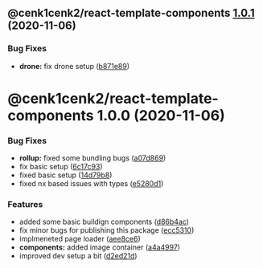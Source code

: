 ## @cenk1cenk2/react-template-components [1.0.1](https://github.com/cenk1cenk2/react-template/compare/@cenk1cenk2/react-template-components@1.0.0...@cenk1cenk2/react-template-components@1.0.1) (2020-11-06)


### Bug Fixes

* **drone:** fix drone setup ([b871e89](https://github.com/cenk1cenk2/react-template/commit/b871e896e54872c6b18705ccb00c84d48ee53f87))

# @cenk1cenk2/react-template-components 1.0.0 (2020-11-06)


### Bug Fixes

* **rollup:** fixed some bundling bugs ([a07d869](https://github.com/cenk1cenk2/react-template/commit/a07d86976d72a14ed2e3be8b26828201788b71e0))
* fix basic setup ([6c17c93](https://github.com/cenk1cenk2/react-template/commit/6c17c937acfc687f5975ba557e8e32e4555e7b82))
* fixed basic setup ([14d79b8](https://github.com/cenk1cenk2/react-template/commit/14d79b85aa1ad8963eea55d0e29cef5e1611aefb))
* fixed nx based issues with types ([e5280d1](https://github.com/cenk1cenk2/react-template/commit/e5280d17b0a6368e4b89529c5a629a2a8134e638))


### Features

* added some basic buildign components ([d86b4ac](https://github.com/cenk1cenk2/react-template/commit/d86b4ac91acbf587ad67ef3da90dde94fdf5a743))
* fix minor bugs for publishing this package ([ecc5310](https://github.com/cenk1cenk2/react-template/commit/ecc531044e8a6d8f02ade61bf62c615827fce720))
* implmeneted page loader ([aee8ce6](https://github.com/cenk1cenk2/react-template/commit/aee8ce6c4a50373d7a0bae9f0a4bddd3ff401b97))
* **components:** added image container ([a4a4997](https://github.com/cenk1cenk2/react-template/commit/a4a49971c625fa102486b5a1bf6924f2541bd57d))
* improved dev setup a bit ([d2ed21d](https://github.com/cenk1cenk2/react-template/commit/d2ed21da39393854ebef3a806a6b9dff0732cb27))
